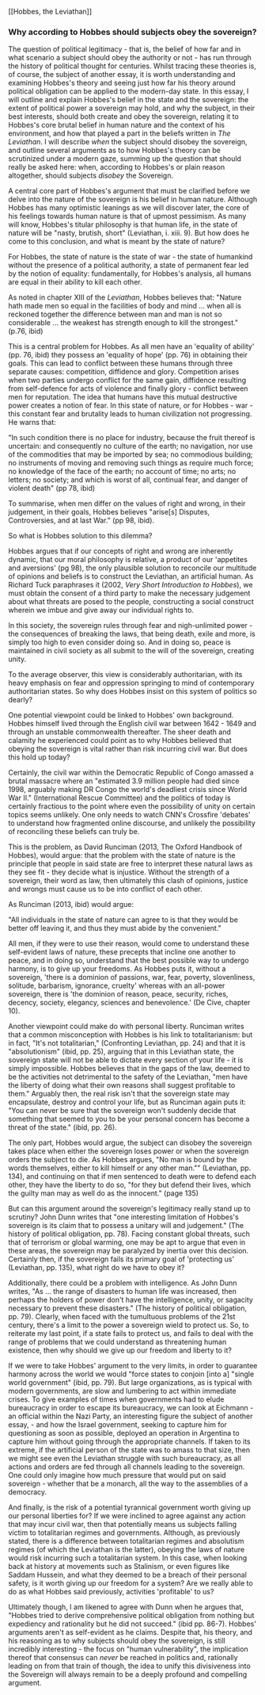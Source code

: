 [[Hobbes, the Leviathan]]
### Why according to Hobbes should subjects obey the sovereign?

The question of political legitimacy - that is, the belief of how far and in what scenario a subject should obey the authority or not - has run through the history of political thought for centuries. Whilst tracing these theories is, of course, the subject of another essay, it is worth understanding and examining Hobbes's theory and seeing just how far his theory around political obligation can be applied to the modern-day state. In this essay, I will outline and explain Hobbes's belief in the state and the sovereign: the extent of political power a sovereign may hold, and why the subject, in their best interests, should both create and obey the sovereign, relating it to Hobbes's core brutal belief in human nature and the context of his environment, and how that played a part in the beliefs written in *The Leviathan*. I will describe *when* the subject should disobey the sovereign, and outline several arguments as to how Hobbes's theory can be scrutinized under a modern gaze, summing up the question that should really be asked here: when, according to Hobbes's or plain reason altogether, should subjects *disobey* the Sovereign.

A central core part of Hobbes's argument that must be clarified before we delve into the nature of the sovereign is his belief in human nature. Although Hobbes has many optimistic leanings as we will discover later, the core of his feelings towards human nature is that of upmost pessimism. As many will know, Hobbes's titular philosophy is that human life, in the state of nature will be "nasty, brutish, short" (Leviathan, i. xiii. 9). But how does he come to this conclusion, and what is meant by the state of nature?

For Hobbes, the state of nature is the state of war - the state of humankind without the presence of a political authority, a state of permanent fear led by the notion of equality: fundamentally, for Hobbes's analysis, all humans are equal in their ability to kill each other. 

As noted in chapter XIII of the *Leviathan*, Hobbes believes that:
"Nature hath made men so equal in the facilities of body and mind ... when all is reckoned together the difference between man and man is not so considerable ... the weakest has strength enough to kill the strongest." (p.76, ibid)

This is a central problem for Hobbes. As all men have an 'equality of ability' (pp. 76, ibid) they possess an 'equality of hope' (pp. 76) in obtaining their goals. This can lead to conflict between these humans through three separate causes: competition, diffidence and glory. Competition arises when two parties undergo conflict for the same gain, diffidence resulting from self-defence for acts of violence and finally glory - conflict between men for reputation. The idea that humans have this mutual destructive power creates a notion of fear. In this state of nature, or for Hobbes - war - this constant fear and brutality leads to human civilization not progressing. He warns that:

"In such condition there is no place for industry, because the fruit thereof is uncertain: and consequently no culture of the earth; no navigation, nor use of the commodities that may be imported by sea; no commodious building; no instruments of moving and removing such things as require much force; no knowledge of the face of the earth; no account of time; no arts; no letters; no society; and which is worst of all, continual fear, and danger of violent death" (pp 78, ibid)

To summarise, when men differ on the values of right and wrong, in their judgement, in their goals, Hobbes believes "arise[s] Disputes, Controversies, and at last War." (pp 98, ibid).

So what is Hobbes solution to this dilemma?

Hobbes argues that if our concepts of right and wrong are inherently dynamic, that our moral philosophy is relative, a product of our 'appetites and aversions' (pg 98), the only plausible solution to reconcile our multitude of opinions and beliefs is to construct the Leviathan, an artificial human. As Richard Tuck paraphrases it (2002, *Very Short Introduction to Hobbes*), we must obtain the consent of a third party to make the necessary judgement about what threats are posed to the people, constructing a social construct wherein we imbue and give away our individual rights to.

In this society, the sovereign rules through fear and nigh-unlimited power - the consequences of breaking the laws, that being death, exile and more, is simply too high to even consider doing so. And in doing so, peace is maintained in civil society as all submit to the will of the sovereign, creating unity.

To the average observer, this view is considerably authoritarian, with its heavy emphasis on fear and oppression springing to mind of contemporary authoritarian states. So why does Hobbes insist on this system of politics so dearly?

One potential viewpoint could be linked to Hobbes' own background. Hobbes himself lived through the English civil war between 1642 - 1649 and through an unstable commonwealth thereafter. The sheer death and calamity he experienced could point as to why Hobbes believed that obeying the sovereign is vital rather than risk incurring civil war. But does this hold up today? 

Certainly, the civil war within the Democratic Republic of Congo amassed a brutal massacre where an "estimated 3.9 million people had died since 1998, arguably making DR Congo the world's deadliest crisis since World War II." (International Rescue Committee) and the politics of today is certainly fractious to the point where even the possibility of unity on certain topics seems unlikely. One only needs to watch CNN's Crossfire 'debates' to understand how fragmented online discourse, and unlikely the possibility of reconciling these beliefs can truly be.

This is the problem, as David Runciman (2013, The Oxford Handbook of Hobbes), would argue: that the problem with the state of nature is the principle that people in said state are free to interpret these natural laws as they see fit - they decide what is injustice. Without the strength of a sovereign, their word as law, then ultimately this clash of opinions, justice and wrongs must cause us to be into conflict of each other. 

As Runciman (2013, ibid) would argue:

"All individuals in the state of nature can agree to is that they would be better off leaving it, and thus they must abide by the convenient."

All men, if they were to use their reason, would come to understand these self-evident laws of nature, these precepts that incline one another to peace, and in doing so, understand that the best possible way to undergo harmony, is to give up your freedoms. As Hobbes puts it, without a sovereign, 'there is a dominion of passions, war, fear, poverty, slovenliness, solitude, barbarism, ignorance, cruelty' whereas with an all-power sovereign, there is 'the dominion of reason, peace, security, riches, decency, society, elegancy, sciences and benevolence.' (De Cive, chapter 10).

Another viewpoint could make do with personal liberty. Runciman writes that a common misconception with Hobbes is his link to totalitarianism: but in fact, "It's not totalitarian," (Confronting Leviathan, pp. 24) and that it is "absolutionism" (ibid, pp. 25), arguing that in this Leviathan state, the sovereign state will not be able to dictate every section of your life - it is simply impossible. Hobbes believes that in the gaps of the law, deemed to be the activities not detrimental to the safety of the Leviathan, "men have the liberty of doing what their own reasons shall suggest profitable to them." Arguably then, the real risk isn't that the sovereign state may encapsulate, destroy and control your life, but as Runciman again puts it: "You can never be sure that the sovereign won't suddenly decide that something that seemed to you to be your personal concern has become a threat of the state." (ibid, pp. 26).

The only part, Hobbes would argue, the subject can disobey the sovereign takes place when either the sovereign loses power or when the sovereign orders the subject to die. As Hobbes argues, "No man is bound by the words themselves, either to kill himself or any other man."" (Leviathan, pp. 134), and continuing on that if men sentenced to death were to defend each other, they have the liberty to do so, "for they but defend their lives, which the guilty man may as well do as the innocent." (page 135)

But can this argument around the sovereign's legitimacy really stand up to scrutiny? John Dunn writes that "one interesting limitation of Hobbes's sovereign is its claim that to possess a unitary will and judgement." (The history of political obligation, pp. 78). Facing constant global threats, such that of terrorism or global warming, one may be apt to argue that even in these areas, the sovereign may be paralyzed by inertia over this decision. Certainly then, if the sovereign fails its primary goal of 'protecting us' (Leviathan, pp. 135), what right do we have to obey it?

Additionally, there could be a problem with intelligence. As John Dunn writes, "As ... the range of disasters to human life was increased, then perhaps the holders of power don't have the intelligence, unity, or sagacity necessary to prevent these disasters." (The history of political obligation, pp. 79). Clearly, when faced with the tumultuous problems of the 21st century, there's a limit to the power a sovereign wield to protect us. So, to reiterate my last point, if a state fails to protect us, and fails to deal with the range of problems that we could understand as threatening human existence, then why should we give up our freedom and liberty to it?

If we were to take Hobbes' argument to the very limits, in order to guarantee harmony across the world we would "force states to conjoin [into a] "single world government" (ibid, pp. 79). But large organizations, as is typical with modern governments, are slow and lumbering to act within immediate crises. To give examples of times when governments had to elude bureaucracy in order to escape its bureaucracy, we can look at Eichmann - an official within the Nazi Party, an interesting figure the subject of another essay, - and how the Israel government, seeking to capture him for questioning as soon as possible, deployed an operation in Argentina to capture him without going through the appropriate channels. If taken to its extreme, if the artificial person of the state was to amass to that size, then we might see even the Leviathan struggle with such bureaucracy, as all actions and orders are fed through all channels leading to the sovereign. One could only imagine how much pressure that would put on said sovereign - whether that be a monarch, all the way to the assemblies of a democracy.

And finally, is the risk of a potential tyrannical government worth giving up our personal liberties for? If we were inclined to agree against any action that may incur civil war, then that potentially means us subjects falling victim to totalitarian regimes and governments. Although, as previously stated, there is a difference between totalitarian regimes and absolutism regimes (of which the Leviathan is the latter), obeying the laws of nature would risk incurring such a totalitarian system. In this case, when looking back at history at movements such as Stalinism, or even figures like Saddam Hussein, and what they deemed to be a breach of their personal safety, is it worth giving up our freedom for a system? Are we really able to do as what Hobbes said previously, activities 'profitable' to us?

Ultimately though, I am likened to agree with Dunn when he argues that, "Hobbes tried to derive comprehensive political obligation from nothing but expediency and rationality but he did not succeed." (ibid pp. 86-7). Hobbes' arguments aren't as self-evident as he claims. Despite that, his theory, and his reasoning as to why subjects should obey the sovereign, is still incredibly interesting - the focus on "human vulnerability", the implication thereof that consensus can *never* be reached in politics and, rationally leading on from that train of though, the idea to unify this divisiveness into the Sovereign will always remain to be a deeply profound and compelling argument.